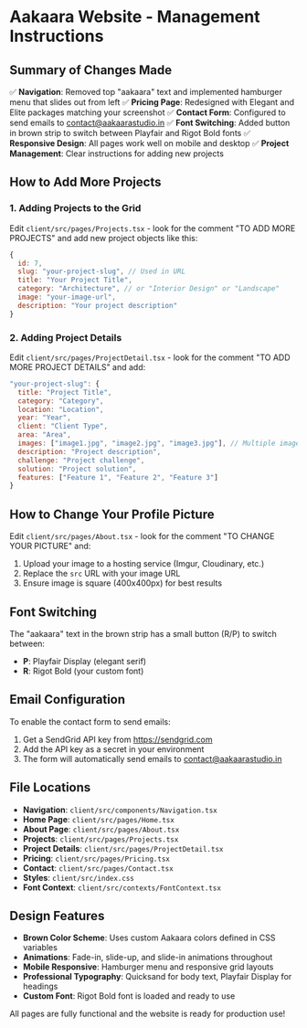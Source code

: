 # Aakaara Website - Management Instructions

## Summary of Changes Made

✅ **Navigation**: Removed top "aakaara" text and implemented hamburger menu that slides out from left
✅ **Pricing Page**: Redesigned with Elegant and Elite packages matching your screenshot
✅ **Contact Form**: Configured to send emails to contact@aakaarastudio.in
✅ **Font Switching**: Added button in brown strip to switch between Playfair and Rigot Bold fonts
✅ **Responsive Design**: All pages work well on mobile and desktop
✅ **Project Management**: Clear instructions for adding new projects

## How to Add More Projects

### 1. Adding Projects to the Grid
Edit `client/src/pages/Projects.tsx` - look for the comment "TO ADD MORE PROJECTS" and add new project objects like this:

```javascript
{
  id: 7,
  slug: "your-project-slug", // Used in URL
  title: "Your Project Title",
  category: "Architecture", // or "Interior Design" or "Landscape"
  image: "your-image-url",
  description: "Your project description"
}
```

### 2. Adding Project Details
Edit `client/src/pages/ProjectDetail.tsx` - look for the comment "TO ADD MORE PROJECT DETAILS" and add:

```javascript
"your-project-slug": {
  title: "Project Title",
  category: "Category",
  location: "Location",
  year: "Year",
  client: "Client Type", 
  area: "Area",
  images: ["image1.jpg", "image2.jpg", "image3.jpg"], // Multiple images
  description: "Project description",
  challenge: "Project challenge",
  solution: "Project solution", 
  features: ["Feature 1", "Feature 2", "Feature 3"]
}
```

## How to Change Your Profile Picture

Edit `client/src/pages/About.tsx` - look for the comment "TO CHANGE YOUR PICTURE" and:

1. Upload your image to a hosting service (Imgur, Cloudinary, etc.)
2. Replace the `src` URL with your image URL
3. Ensure image is square (400x400px) for best results

## Font Switching

The "aakaara" text in the brown strip has a small button (R/P) to switch between:
- **P**: Playfair Display (elegant serif)
- **R**: Rigot Bold (your custom font)

## Email Configuration

To enable the contact form to send emails:

1. Get a SendGrid API key from https://sendgrid.com
2. Add the API key as a secret in your environment
3. The form will automatically send emails to contact@aakaarastudio.in

## File Locations

- **Navigation**: `client/src/components/Navigation.tsx`
- **Home Page**: `client/src/pages/Home.tsx`
- **About Page**: `client/src/pages/About.tsx`
- **Projects**: `client/src/pages/Projects.tsx`
- **Project Details**: `client/src/pages/ProjectDetail.tsx`
- **Pricing**: `client/src/pages/Pricing.tsx`
- **Contact**: `client/src/pages/Contact.tsx`
- **Styles**: `client/src/index.css`
- **Font Context**: `client/src/contexts/FontContext.tsx`

## Design Features

- **Brown Color Scheme**: Uses custom Aakaara colors defined in CSS variables
- **Animations**: Fade-in, slide-up, and slide-in animations throughout
- **Mobile Responsive**: Hamburger menu and responsive grid layouts
- **Professional Typography**: Quicksand for body text, Playfair Display for headings
- **Custom Font**: Rigot Bold font is loaded and ready to use

All pages are fully functional and the website is ready for production use!